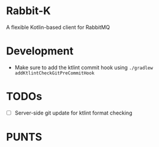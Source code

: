 # Rabbit-K
A flexible Kotlin-based client for RabbitMQ

# Development
- Make sure to add the ktlint commit hook using `./gradlew addKtlintCheckGitPreCommitHook`

# TODOs

- [ ] Server-side git update for ktlint format checking


# PUNTS

